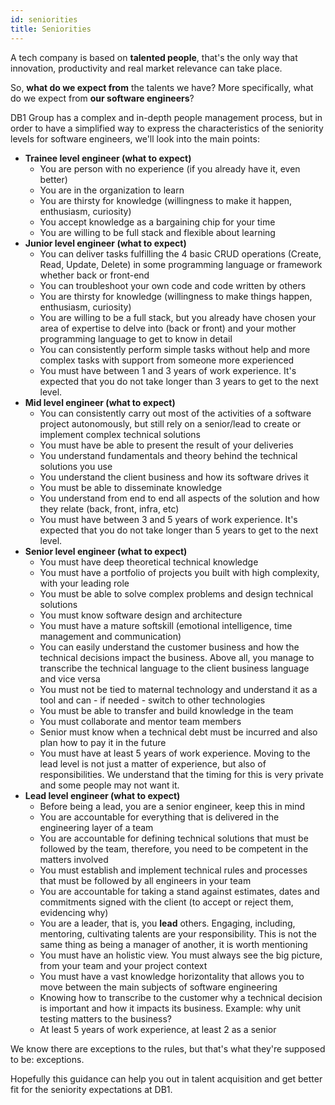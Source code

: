 ```yaml
---
id: seniorities
title: Seniorities
---
```


A tech company is based on **talented people**, that's the only way that innovation, productivity and real market relevance can take place.

So, **what do we expect from** the talents we have? More specifically, what do we expect from **our software engineers**?

DB1 Group has a complex and in-depth people management process, but in order to have a simplified way to express the characteristics of the seniority levels for software engineers, we'll look into the main points:

- **Trainee level engineer (what to expect)**
    - You are person with no experience (if you already have it, even better)
    - You are in the organization to learn
    - You are thirsty for knowledge (willingness to make it happen, enthusiasm, curiosity)
    - You accept knowledge as a bargaining chip for your time
    - You are willing to be full stack and flexible about learning
- **Junior level engineer (what to expect)**
    - You can deliver tasks fulfilling the 4 basic CRUD operations (Create, Read, Update, Delete) in some programming language or framework whether back or front-end
    - You can troubleshoot your own code and code written by others
    - You are thirsty for knowledge (willingness to make things happen, enthusiasm, curiosity)
    - You are willing to be a full stack, but you already have chosen your area of expertise to delve into (back or front) and your mother programming language to get to know in detail
    - You can consistently perform simple tasks without help and more complex tasks with support from someone more experienced
    - You must have between 1 and 3 years of work experience. It's expected that you do not take longer than 3 years to get to the next level.
- **Mid level engineer (what to expect)**
    - You can consistently carry out most of the activities of a software project autonomously, but still rely on a senior/lead to create or implement complex technical solutions
    - You must have be able to present the result of your deliveries
    - You understand fundamentals and theory behind the technical solutions you use
    - You understand the client business and how its software drives it
    - You must be able to disseminate knowledge
    - You understand from end to end all aspects of the solution and how they relate (back, front, infra, etc)
    - You must have between 3 and 5 years of work experience. It's expected that you do not take longer than 5 years to get to the next level.
- **Senior level engineer (what to expect)**
    - You must have deep theoretical technical knowledge
    - You must have a portfolio of projects you built with high complexity, with your leading role
    - You must be able to solve complex problems and design technical solutions
    - You must know software design and architecture
    - You must have a mature softskill (emotional intelligence, time management and communication)
    - You can easily understand the customer business and how the technical decisions impact the business. Above all, you manage to transcribe the technical language to the client business language and vice versa
    - You must not be tied to maternal technology and understand it as a tool and can - if needed - switch to other technologies
    - You must be able to transfer and build knowledge in the team
    - You must collaborate and mentor team members
    - Senior must know when a technical debt must be incurred and also plan how to pay it in the future
    - You must have at least 5 years of work experience. Moving to the lead level is not just a matter of experience, but also of responsibilities. We understand that the timing for this is very private and some people may not want it.
- **Lead level engineer (what to expect)**
    - Before being a lead, you are a senior engineer, keep this in mind
    - You are accountable for everything that is delivered in the engineering layer of a team
    - You are accountable for defining technical solutions that must be followed by the team, therefore, you need to be competent in the matters involved
    - You must establish and implement technical rules and processes that must be followed by all engineers in your team
    - You are accountable for taking a stand against estimates, dates and commitments signed with the client (to accept or reject them, evidencing why)
    - You are a leader, that is, you **lead** others. Engaging, including, mentoring, cultivating talents are your responsibility. This is not the same thing as being a manager of another, it is worth mentioning
    - You must have an holistic view. You must always see the big picture, from your team and your project context
    - You must have a vast knowledge horizontality that allows you to move between the main subjects of software engineering
    - Knowing how to transcribe to the customer why a technical decision is important and how it impacts its business. Example: why unit testing matters to the business?
    - At least 5 years of work experience, at least 2 as a senior

We know there are exceptions to the rules, but that's what they're supposed to be: exceptions.

Hopefully this guidance can help you out in talent acquisition and get better fit for the seniority expectations at DB1.